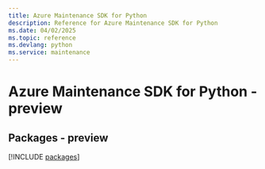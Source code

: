 ```yaml
---
title: Azure Maintenance SDK for Python
description: Reference for Azure Maintenance SDK for Python
ms.date: 04/02/2025
ms.topic: reference
ms.devlang: python
ms.service: maintenance
---
```

# Azure Maintenance SDK for Python - preview
## Packages - preview
[!INCLUDE [packages](maintenance-index.md)]